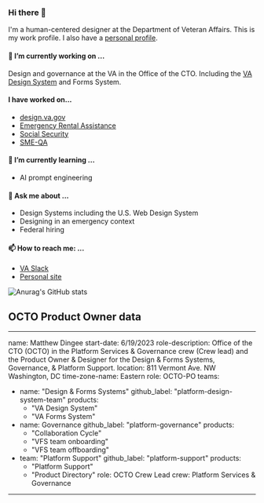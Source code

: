 ### Hi there 👋

I'm a human-centered designer at the Department of Veteran Affairs. This is my work profile. I also have a [personal profile](https://github.com/humancompanion/).

####  🔭  I’m currently working on ...

Design and governance at the VA in the Office of the CTO. Including the [VA Design System](https://design.va.gov/) and Forms System.

#### I have worked on...

* [design.va.gov](https://design.va.gov/)
* [Emergency Rental Assistance](https://home.treasury.gov/policy-issues/coronavirus/assistance-for-state-local-and-tribal-governments/emergency-rental-assistance-program)
* [Social Security](https://github.com/usds/ssa)
* [SME-QA](https://smeqa.usds.gov)

####  🌱  I’m currently learning ...

* AI prompt engineering

#### 💬  Ask me about ...

* Design Systems including the U.S. Web Design System
* Designing in an emergency context
* Federal hiring

#### 📫  How to reach me: ...

* [VA Slack](https://dsva.slack.com/)
* [Personal site](https://www.abarrelofthis.com/)

![Anurag's GitHub stats](https://github-readme-stats.vercel.app/api?username=humancompanion-usds&show_icons=true)

<!--
- 👯 I’m looking to collaborate on ...
- 🤔 I’m looking for help with ...
- 😄 Pronouns: ...
- ⚡ Fun fact: ...
-->

## OCTO Product Owner data
---
name: Matthew Dingee
start-date: 6/19/2023
role-description: Office of the CTO (OCTO) in the Platform Services & Governance crew (Crew lead) and the Product Owner & Designer for the Design & Forms Systems, Governance, & Platform Support.
location: 811 Vermont Ave. NW Washington, DC
time-zone-name: Eastern
role: OCTO-PO
teams:
  - name: "Design & Forms Systems"
    github_label: "platform-design-system-team"
    products:
      - "VA Design System"
      - "VA Forms System"
  - name: Governance
    github_label: "platform-governance"
    products:
      - "Collaboration Cycle"
      - "VFS team onboarding"
      - "VFS team offboarding"
  - team: "Platform Support"
    github_label: "platform-support"
    products:
      - "Platform Support"
      - "Product Directory"
role: OCTO Crew Lead
crew: Platform Services & Governance
---
